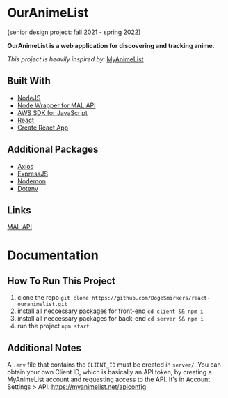 # OurAnimeList
(senior design project: fall 2021 - spring 2022)

**OurAnimeList is a web application for discovering and tracking anime.**

*This project is heavily inspired by:* [MyAnimeList](https://myanimelist.net/)

## Built With
- [NodeJS](https://github.com/nodejs/node)
- [Node Wrapper for MAL API](https://github.com/Chris-Kode/myanimelist-api-v2)
- [AWS SDK for JavaScript](https://github.com/aws/aws-sdk-js-v3)
- [React](https://github.com/facebook/react/)
- [Create React App](https://github.com/facebook/create-react-app)

## Additional Packages
- [Axios](https://github.com/axios/axios)
- [ExpressJS](https://github.com/expressjs/express)
- [Nodemon](https://github.com/remy/nodemon)
- [Dotenv](https://github.com/motdotla/dotenv)

## Links
[MAL API](https://myanimelist.net/apiconfig/references/api/v2)

# Documentation

## How To Run This Project
1. clone the repo `git clone https://github.com/DogeSmirkers/react-ouranimelist.git`
2. install all neccessary packages for front-end `cd client && npm i`
3. install all neccessary packages for back-end `cd server && npm i`
4. run the project `npm start`

## Additional Notes
A `.env` file that contains the `CLIENT_ID` must be created in `server/`. You can obtain your own Client ID, which is basically an API token, by creating a MyAnimeList account and requesting access to the API. It's in Account Settings > API. https://myanimelist.net/apiconfig 